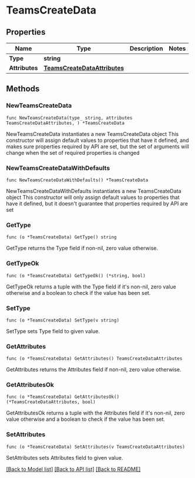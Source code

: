 # TeamsCreateData

## Properties

Name | Type | Description | Notes
------------ | ------------- | ------------- | -------------
**Type** | **string** |  | 
**Attributes** | [**TeamsCreateDataAttributes**](TeamsCreateDataAttributes.md) |  | 

## Methods

### NewTeamsCreateData

`func NewTeamsCreateData(type_ string, attributes TeamsCreateDataAttributes, ) *TeamsCreateData`

NewTeamsCreateData instantiates a new TeamsCreateData object
This constructor will assign default values to properties that have it defined,
and makes sure properties required by API are set, but the set of arguments
will change when the set of required properties is changed

### NewTeamsCreateDataWithDefaults

`func NewTeamsCreateDataWithDefaults() *TeamsCreateData`

NewTeamsCreateDataWithDefaults instantiates a new TeamsCreateData object
This constructor will only assign default values to properties that have it defined,
but it doesn't guarantee that properties required by API are set

### GetType

`func (o *TeamsCreateData) GetType() string`

GetType returns the Type field if non-nil, zero value otherwise.

### GetTypeOk

`func (o *TeamsCreateData) GetTypeOk() (*string, bool)`

GetTypeOk returns a tuple with the Type field if it's non-nil, zero value otherwise
and a boolean to check if the value has been set.

### SetType

`func (o *TeamsCreateData) SetType(v string)`

SetType sets Type field to given value.


### GetAttributes

`func (o *TeamsCreateData) GetAttributes() TeamsCreateDataAttributes`

GetAttributes returns the Attributes field if non-nil, zero value otherwise.

### GetAttributesOk

`func (o *TeamsCreateData) GetAttributesOk() (*TeamsCreateDataAttributes, bool)`

GetAttributesOk returns a tuple with the Attributes field if it's non-nil, zero value otherwise
and a boolean to check if the value has been set.

### SetAttributes

`func (o *TeamsCreateData) SetAttributes(v TeamsCreateDataAttributes)`

SetAttributes sets Attributes field to given value.



[[Back to Model list]](../README.md#documentation-for-models) [[Back to API list]](../README.md#documentation-for-api-endpoints) [[Back to README]](../README.md)


